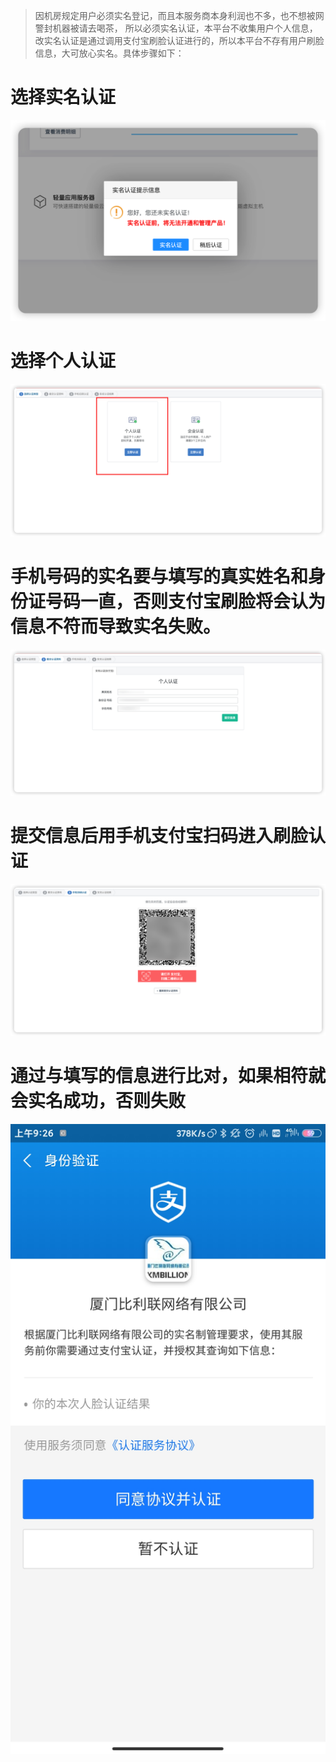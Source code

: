 
>因机房规定用户必须实名登记，而且本服务商本身利润也不多，也不想被网警封机器被请去喝茶，
所以必须实名认证，本平台不收集用户个人信息，改实名认证是通过调用支付宝刷脸认证进行的，所以本平台不存有用户刷脸信息，大可放心实名。具体步骤如下：

# 选择实名认证
![](1.png)
# 选择个人认证
![](2.png)

# 手机号码的实名要与填写的真实姓名和身份证号码一直，否则支付宝刷脸将会认为信息不符而导致实名失败。
![](3.png)

# 提交信息后用手机支付宝扫码进入刷脸认证


![](4.png)

# 通过与填写的信息进行比对，如果相符就会实名成功，否则失败
![](5.jpg)